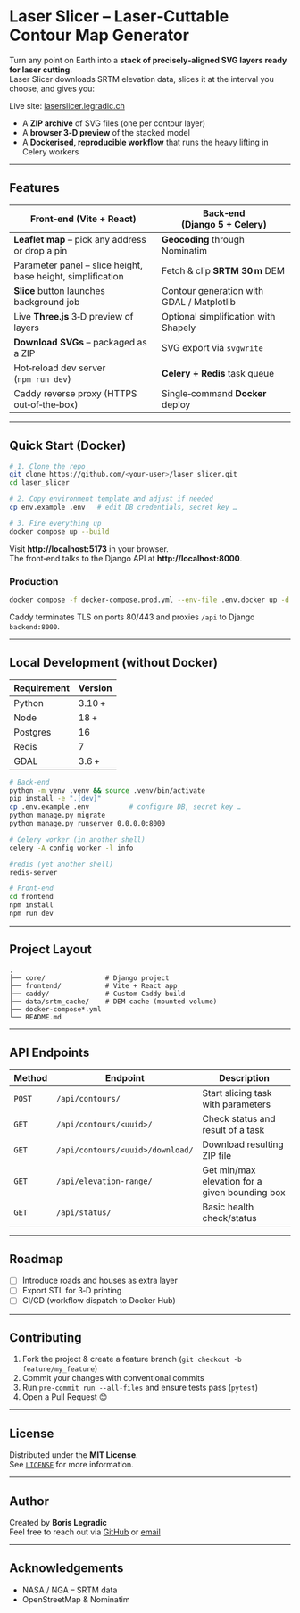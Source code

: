 # Laser Slicer – Laser‑Cuttable Contour Map Generator

Turn any point on Earth into a **stack of precisely‑aligned SVG layers ready for laser cutting**.  
Laser Slicer downloads SRTM elevation data, slices it at the interval you choose, and gives you:

Live site: [laserslicer.legradic.ch](https://laserslicer.legradic.ch)

* A **ZIP archive** of SVG files (one per contour layer)  
* A **browser 3‑D preview** of the stacked model  
* A **Dockerised, reproducible workflow** that runs the heavy lifting in Celery workers



---

## Features

| Front‑end (Vite + React)                | Back‑end (Django 5 + Celery)          |
|-----------------------------------------|---------------------------------------|
| **Leaflet map** – pick any address or drop a pin | **Geocoding** through Nominatim |
| Parameter panel – slice height, base height, simplification | Fetch & clip **SRTM 30 m** DEM |
| **Slice** button launches background job | Contour generation with GDAL / Matplotlib |
| Live **Three.js** 3‑D preview of layers | Optional simplification with Shapely |
| **Download SVGs** – packaged as a ZIP | SVG export via `svgwrite` |
| Hot‑reload dev server (`npm run dev`) | **Celery + Redis** task queue |
| Caddy reverse proxy (HTTPS out‑of‑the‑box) | Single‑command **Docker** deploy |

---

## Quick Start (Docker)

```bash
# 1. Clone the repo
git clone https://github.com/<your‑user>/laser_slicer.git
cd laser_slicer

# 2. Copy environment template and adjust if needed
cp env.example .env   # edit DB credentials, secret key …

# 3. Fire everything up
docker compose up --build
```

Visit **http://localhost:5173** in your browser.  
The front‑end talks to the Django API at **http://localhost:8000**.

### Production

```bash
docker compose -f docker-compose.prod.yml --env-file .env.docker up -d --build
```

Caddy terminates TLS on ports 80/443 and proxies `/api` to Django ``backend:8000``.

---

## Local Development (without Docker)

| Requirement | Version |
|-------------|---------|
| Python      | 3.10 +  |
| Node        | 18 +    |
| Postgres    | 16      |
| Redis       | 7       |
| GDAL        | 3.6 +   |

```bash
# Back‑end
python -m venv .venv && source .venv/bin/activate
pip install -e ".[dev]"
cp .env.example .env          # configure DB, secret key …
python manage.py migrate
python manage.py runserver 0.0.0.0:8000

# Celery worker (in another shell)
celery -A config worker -l info

#redis (yet another shell)
redis-server

# Front‑end
cd frontend
npm install
npm run dev 
```

---

## Project Layout

```
.
├── core/               # Django project
├── frontend/           # Vite + React app
├── caddy/              # Custom Caddy build
├── data/srtm_cache/    # DEM cache (mounted volume)
├── docker-compose*.yml
└── README.md
```

---

## API Endpoints

| Method | Endpoint                        | Description                       |
|--------|----------------------------------|-----------------------------------|
| `POST` | `/api/contours/`                | Start slicing task with parameters |
| `GET`  | `/api/contours/<uuid>/`         | Check status and result of a task |
| `GET`  | `/api/contours/<uuid>/download/`| Download resulting ZIP file       |
| `GET`  | `/api/elevation-range/`         | Get min/max elevation for a given bounding box |
| `GET`  | `/api/status/`                  | Basic health check/status         |


---




## Roadmap

- [ ] Introduce roads and houses as extra layer 
- [ ] Export STL for 3‑D printing  
- [ ] CI/CD (workflow dispatch to Docker Hub)

---

## Contributing

1. Fork the project & create a feature branch (`git checkout -b feature/my_feature`)
2. Commit your changes with conventional commits
3. Run `pre‑commit run --all-files` and ensure tests pass (`pytest`)
4. Open a Pull Request 😊

---

## License

Distributed under the **MIT License**.  
See [`LICENSE`](LICENSE) for more information.

---

## Author

Created by **Boris Legradic**  
Feel free to reach out via [GitHub](https://github.com/borsic77) or [email](mailto:boris@legradic.ch)

---

## Acknowledgements

* NASA / NGA – SRTM data  
* OpenStreetMap & Nominatim  
